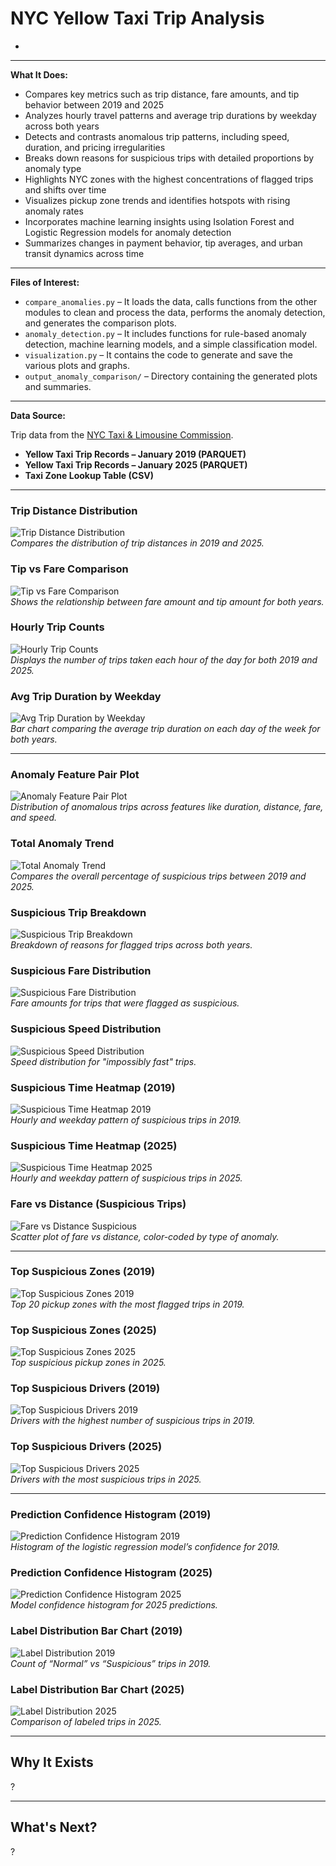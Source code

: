 # NYC Yellow Taxi Trip Analysis

-

---

**What It Does:**

- Compares key metrics such as trip distance, fare amounts, and tip behavior between 2019 and 2025  
- Analyzes hourly travel patterns and average trip durations by weekday across both years  
- Detects and contrasts anomalous trip patterns, including speed, duration, and pricing irregularities  
- Breaks down reasons for suspicious trips with detailed proportions by anomaly type  
- Highlights NYC zones with the highest concentrations of flagged trips and shifts over time  
- Visualizes pickup zone trends and identifies hotspots with rising anomaly rates  
- Incorporates machine learning insights using Isolation Forest and Logistic Regression models for anomaly detection  
- Summarizes changes in payment behavior, tip averages, and urban transit dynamics across time  

---

**Files of Interest:**

- `compare_anomalies.py` – It loads the data, calls functions from the other modules to clean and process the data, performs the anomaly detection, and generates the comparison plots.
- `anomaly_detection.py` – It includes functions for rule-based anomaly detection, machine learning models, and a simple classification model.
- `visualization.py` – It contains the code to generate and save the various plots and graphs.
- `output_anomaly_comparison/` – Directory containing the generated plots and summaries.

---

**Data Source:**

Trip data from the [NYC Taxi & Limousine Commission](https://www.nyc.gov/site/tlc/about/tlc-trip-record-data.page).
- **Yellow Taxi Trip Records – January 2019 (PARQUET)**
- **Yellow Taxi Trip Records – January 2025 (PARQUET)**
- **Taxi Zone Lookup Table (CSV)**

---

### Trip Distance Distribution  
![Trip Distance Distribution](images/trip_distance_distribution.png)  
*Compares the distribution of trip distances in 2019 and 2025.*

### Tip vs Fare Comparison  
![Tip vs Fare Comparison](images/tip_vs_fare_comparison.png)  
*Shows the relationship between fare amount and tip amount for both years.*

### Hourly Trip Counts  
![Hourly Trip Counts](images/hourly_trip_counts.png)  
*Displays the number of trips taken each hour of the day for both 2019 and 2025.*

### Avg Trip Duration by Weekday  
![Avg Trip Duration by Weekday](images/avg_trip_duration_by_weekday.png)  
*Bar chart comparing the average trip duration on each day of the week for both years.*

---

### Anomaly Feature Pair Plot  
![Anomaly Feature Pair Plot](images/anomaly_feature_pair_plot.png)  
*Distribution of anomalous trips across features like duration, distance, fare, and speed.*

### Total Anomaly Trend  
![Total Anomaly Trend](images/total_anomaly_trend.png)  
*Compares the overall percentage of suspicious trips between 2019 and 2025.*

### Suspicious Trip Breakdown  
![Suspicious Trip Breakdown](images/suspicious_trip_breakdown_comparison.png)  
*Breakdown of reasons for flagged trips across both years.*

### Suspicious Fare Distribution  
![Suspicious Fare Distribution](images/suspicious_fare_distribution.png)  
*Fare amounts for trips that were flagged as suspicious.*

### Suspicious Speed Distribution  
![Suspicious Speed Distribution](images/suspicious_speed_distribution.png)  
*Speed distribution for "impossibly fast" trips.*

### Suspicious Time Heatmap (2019)  
![Suspicious Time Heatmap 2019](images/suspicious_time_heatmap_2019.png)  
*Hourly and weekday pattern of suspicious trips in 2019.*

### Suspicious Time Heatmap (2025)  
![Suspicious Time Heatmap 2025](images/suspicious_time_heatmap_2025.png)  
*Hourly and weekday pattern of suspicious trips in 2025.*

### Fare vs Distance (Suspicious Trips)  
![Fare vs Distance Suspicious](images/fare_vs_distance_suspicious.png)  
*Scatter plot of fare vs distance, color-coded by type of anomaly.*

---

### Top Suspicious Zones (2019)  
![Top Suspicious Zones 2019](images/top_suspicious_zones_2019.png)  
*Top 20 pickup zones with the most flagged trips in 2019.*

### Top Suspicious Zones (2025)  
![Top Suspicious Zones 2025](images/top_suspicious_zones_2025.png)  
*Top suspicious pickup zones in 2025.*

### Top Suspicious Drivers (2019)  
![Top Suspicious Drivers 2019](images/top_suspicious_drivers_2019.png)  
*Drivers with the highest number of suspicious trips in 2019.*

### Top Suspicious Drivers (2025)  
![Top Suspicious Drivers 2025](images/top_suspicious_drivers_2025.png)  
*Drivers with the most suspicious trips in 2025.*

---

### Prediction Confidence Histogram (2019)  
![Prediction Confidence Histogram 2019](images/prediction_confidence_histogram_2019.png)  
*Histogram of the logistic regression model’s confidence for 2019.*

### Prediction Confidence Histogram (2025)  
![Prediction Confidence Histogram 2025](images/prediction_confidence_histogram_2025.png)  
*Model confidence histogram for 2025 predictions.*

### Label Distribution Bar Chart (2019)  
![Label Distribution 2019](images/label_distribution_bar_chart_2019.png)  
*Count of “Normal” vs “Suspicious” trips in 2019.*

### Label Distribution Bar Chart (2025)  
![Label Distribution 2025](images/label_distribution_bar_chart_2025.png)  
*Comparison of labeled trips in 2025.*

---

## Why It Exists

?

---

## What's Next?

?
